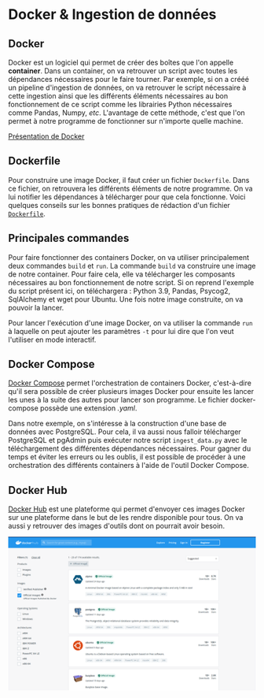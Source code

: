 # Docker & Ingestion de données

## Docker

Docker est un logiciel qui permet de créer des boîtes que l'on appelle **container**. Dans un container, on va retrouver un script avec toutes les dépendances nécessaires pour le faire tourner. Par exemple, si on a crééé un pipeline d'ingestion de données, on va retrouver le script nécessaire à cette ingestion ainsi que les différents éléments nécessaires au bon fonctionnement de ce script comme les librairies Python nécessaires comme Pandas, Numpy, *etc*. L'avantage de cette méthode, c'est que l'on permet à notre programme de fonctionner sur n'importe quelle machine. 

[Présentation de Docker](https://www.docker.com/products/personal/)

## Dockerfile

Pour construire une image Docker, il faut créer un fichier `Dockerfile`. Dans ce fichier, on retrouvera les différents éléments de notre programme. On va lui notifier les dépendances à télécharger pour que cela fonctionne. Voici quelques conseils sur les bonnes pratiques de rédaction d'un fichier [`Dockerfile`](https://docs.docker.com/develop/develop-images/dockerfile_best-practices/).

## Principales commandes

Pour faire fonctionner des containers Docker, on va utiliser principalement deux commandes `build` et `run`.
La commande `build` va construire une image de notre container. Pour faire cela, elle va télécharger les composants nécessaires au bon fonctionnement de notre script. Si on reprend l'exemple du script présent ici, on téléchargera : Python 3.9, Pandas, Psycog2, SqlAlchemy et wget pour Ubuntu. Une fois notre image construite, on va pouvoir la lancer.

Pour lancer l'exécution d'une image Docker, on va utiliser la commande `run` à laquelle on peut ajouter les paramètres `-t` pour lui dire que l'on veut l'utiliser en mode interactif. 

## Docker Compose

[Docker Compose](https://docs.docker.com/compose/) permet l'orchestration de containers Docker, c'est-à-dire qu'il sera possible de créer plusieurs images Docker pour ensuite les lancer les unes à la suite des autres pour lancer son programme. Le fichier docker-compose possède une extension *.yaml*.

Dans notre exemple, on s'intéresse à la construction d'une base de données avec PostgreSQL. Pour cela, il va aussi nous falloir télécharger PostgreSQL et pgAdmin puis exécuter notre script `ingest_data.py` avec le téléchargement des différentes dépendances nécessaires. Pour gagner du temps et éviter les erreurs ou les oublis, il est possible de procéder à une orchestration des différents containers à l'aide de l'outil Docker Compose. 

## Docker Hub

[Docker Hub](https://hub.docker.com/) est une plateforme qui permet d'envoyer ces images Docker sur une plateforme dans le but de les rendre disponible pour tous. On va aussi y retrouver des images d'outils dont on pourrait avoir besoin. 

![Docker_Hub_image](images/Docker_Hub.png)